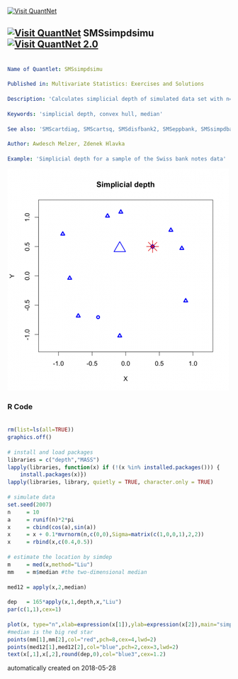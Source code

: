 [<img src="https://github.com/QuantLet/Styleguide-and-FAQ/blob/master/pictures/banner.png" width="888" alt="Visit QuantNet">](http://quantlet.de/)

## [<img src="https://github.com/QuantLet/Styleguide-and-FAQ/blob/master/pictures/qloqo.png" alt="Visit QuantNet">](http://quantlet.de/) **SMSsimpdsimu** [<img src="https://github.com/QuantLet/Styleguide-and-FAQ/blob/master/pictures/QN2.png" width="60" alt="Visit QuantNet 2.0">](http://quantlet.de/)

```yaml

Name of Quantlet: SMSsimpdsimu

Published in: Multivariate Statistics: Exercises and Solutions

Description: 'Calculates simplicial depth of simulated data set with n=10. The red star represents the deepest point, the blue triangle the coordinatewise median. The numbers represent the depth of each observation.'

Keywords: 'simplicial depth, convex hull, median'

See also: 'SMScartdiag, SMScartsq, SMSdisfbank2, SMSeppbank, SMSsimpdbank, SMSsimpdsimu, SMSsir2cars, SMSsir2simu, SMSsircars, SMSsirsimu, SMSsircars, SMSsirsimu, SMSsiruscomp, SMSsvmbankrupt, SMSsvmorange, SMSsvmspiral'

Author: Awdesch Melzer, Zdenek Hlavka

Example: 'Simplicial depth for a sample of the Swiss bank notes data'
```

![Picture1](SMSsimpdsimu_r.png)

### R Code
```r

rm(list=ls(all=TRUE))
graphics.off()

# install and load packages
libraries = c("depth","MASS")
lapply(libraries, function(x) if (!(x %in% installed.packages())) {
    install.packages(x)})
lapply(libraries, library, quietly = TRUE, character.only = TRUE)

# simulate data
set.seed(2007)
n     = 10
a     = runif(n)*2*pi
x     = cbind(cos(a),sin(a))
x     = x + 0.1*mvrnorm(n,c(0,0),Sigma=matrix(c(1,0,0,1),2,2))
x     = rbind(x,c(0.4,0.5))

# estimate the location by simdep
m     = med(x,method="Liu")
mm    = m$median #the two-dimensional median

med12 = apply(x,2,median)

dep   = 165*apply(x,1,depth,x,"Liu")
par(c(1,1),cex=1)

plot(x, type="n",xlab=expression(x[1]),ylab=expression(x[2]),main="simplicial depth",xlim=c(-1.2,1.2),ylim=c(-1.2,1.2),lwd=3)
#median is the big red star
points(mm[1],mm[2],col="red",pch=8,cex=4,lwd=2)
points(med12[1],med12[2],col="blue",pch=2,cex=3,lwd=2)
text(x[,1],x[,2],round(dep,0),col="blue3",cex=1.2)
```

automatically created on 2018-05-28